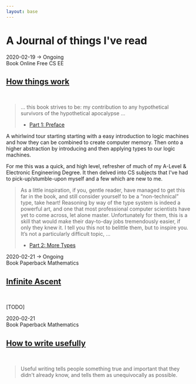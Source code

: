 ```yaml
---
layout: base
---
```

# A Journal of things I've read

<section class="section box">

<div>
    <div class="is-pulled-right has-text-right">
        <div>2020-02-19 -> Ongoing</div>
        <div>
            <span class="tag is-black">Book</span>
            <span class="tag is-black">Online</span>
            <span class="tag is-black">Free</span>
            <span class="tag is-black">CS</span>
            <span class="tag is-black">EE</span>
        </div>
    </div>

# [How things work](https://reasonablypolymorphic.com/book/preface)

</div>
</br>

> ... this book strives to be: my contribution to any hypothetical survivors of the hypothetical apocalypse ...
>
> - [Part 1: Preface](https://reasonablypolymorphic.com/book/preface.html)

A whirlwind tour starting starting with a easy introduction to logic machines and how they can be combined to create computer memory. Then onto a higher abstraction by introducing and then applying types to our logic machines.

For me this was a quick, and high level, refresher of much of my A-Level & Electronic Engineering Degree.  It then delved into CS subjects that I've had to pick-up/stumble-upon myself and a few which are new to me.

> As a little inspiration, if you, gentle reader, have managed to get this far in the book, and still consider yourself to be a “non-technical” type, take heart! Reasoning by way of the type system is indeed a powerful art, and one that most professional computer scientists have yet to come across, let alone master. Unfortunately for them, this is a skill that would make their day-to-day jobs tremendously easier, if only they knew it. I tell you this not to belittle them, but to inspire you. It’s not a particularly difficult topic, ...
>
> - [Part 2: More Types](https://reasonablypolymorphic.com/book/more-types)

</section>

<section class="section box">

<div>
    <div class="is-pulled-right has-text-right">
        <div>2020-02-21 -> Ongoing</div>
        <div>
            <span class="tag is-black">Book</span>
            <span class="tag is-black">Paperback</span>
            <span class="tag is-black">Mathematics</span>
        </div>
    </div>

# [Infinite Ascent](https://www.goodreads.com/book/show/480961.Infinite_Ascent)

</div>
</br>

[TODO]

</section>

<section class="section box">

<div>
    <div class="is-pulled-right has-text-right">
        <div>2020-02-21</div>
        <div>
            <span class="tag is-black">Book</span>
            <span class="tag is-black">Paperback</span>
            <span class="tag is-black">Mathematics</span>
        </div>
    </div>

# [How to write usefully](http://paulgraham.com/useful.html)

</div>
</br>

> Useful writing tells people something true and important that they didn't already know, and tells them as unequivocally as possible.


</section>